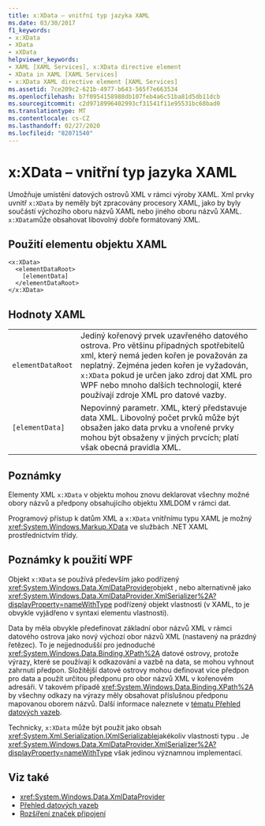 ```yaml
---
title: x:XData – vnitřní typ jazyka XAML
ms.date: 03/30/2017
f1_keywords:
- x:XData
- XData
- xXData
helpviewer_keywords:
- XAML [XAML Services], x:XData directive element
- XData in XAML [XAML Services]
- x:XData XAML directive element [XAML Services]
ms.assetid: 7ce209c2-621b-4977-b643-565f7e663534
ms.openlocfilehash: b7f0954158988db107feb4a6c51ba81d5db11dcb
ms.sourcegitcommit: c2d9718996402993cf31541f11e95531bc68bad0
ms.translationtype: MT
ms.contentlocale: cs-CZ
ms.lasthandoff: 02/27/2020
ms.locfileid: "82071540"
---
```

# <a name="xxdata-intrinsic-xaml-type"></a>x:XData – vnitřní typ jazyka XAML
Umožňuje umístění datových ostrovů XML v rámci výroby XAML. Xml prvky uvnitř `x:XData` by neměly být zpracovány procesory XAML, jako by byly součástí výchozího oboru názvů XAML nebo jiného oboru názvů XAML. `x:XData`může obsahovat libovolný dobře formátovaný XML.

## <a name="xaml-object-element-usage"></a>Použití elementu objektu XAML

```xaml
<x:XData>
  <elementDataRoot>
    [elementData]
  </elementDataRoot>
</x:XData>
```

## <a name="xaml-values"></a>Hodnoty XAML

|||
|-|-|
|`elementDataRoot`|Jediný kořenový prvek uzavřeného datového ostrova. Pro většinu případných spotřebitelů xml, který nemá jeden kořen je považován za neplatný. Zejména jeden kořen je vyžadován, `x:XData` pokud je určen jako zdroj dat XML pro WPF nebo mnoho dalších technologií, které používají zdroje XML pro datové vazby.|
|`[elementData]`|Nepovinný parametr. XML, který představuje data XML. Libovolný počet prvků může být obsažen jako data prvku a vnořené prvky mohou být obsaženy v jiných prvcích; platí však obecná pravidla XML.|

## <a name="remarks"></a>Poznámky

Elementy XML `x:XData` v objektu mohou znovu deklarovat všechny možné obory názvů a předpony obsahujícího objektu XMLDOM v rámci dat.

Programový přístup k datům XML a `x:XData` vnitřnímu typu XAML je možný <xref:System.Windows.Markup.XData> ve službách .NET XAML prostřednictvím třídy.

## <a name="wpf-usage-notes"></a>Poznámky k použití WPF

Objekt `x:XData` se používá především jako podřízený <xref:System.Windows.Data.XmlDataProvider>objekt , nebo alternativně jako <xref:System.Windows.Data.XmlDataProvider.XmlSerializer%2A?displayProperty=nameWithType> podřízený objekt vlastnosti (v XAML, to je obvykle vyjádřeno v syntaxi elementu vlastnosti).

Data by měla obvykle předefinovat základní obor názvů XML v rámci datového ostrova jako nový výchozí obor názvů XML (nastavený na prázdný řetězec). To je nejjednodušší pro jednoduché <xref:System.Windows.Data.Binding.XPath%2A> datové ostrovy, protože výrazy, které se používají k odkazování a vazbě na data, se mohou vyhnout zahrnutí předpon. Složitější datové ostrovy mohou definovat více předpon pro data a použít určitou předponu pro obor názvů XML v kořenovém adresáři. V takovém případě <xref:System.Windows.Data.Binding.XPath%2A> by všechny odkazy na výrazy měly obsahovat příslušnou předponu mapovanou oborem názvů. Další informace naleznete v [tématu Přehled datových vazeb](../data/data-binding-overview.md).

Technicky, `x:XData` může být použit jako obsah <xref:System.Xml.Serialization.IXmlSerializable>jakékoliv vlastnosti typu . Je <xref:System.Windows.Data.XmlDataProvider.XmlSerializer%2A?displayProperty=nameWithType> však jedinou významnou implementací.

## <a name="see-also"></a>Viz také

- <xref:System.Windows.Data.XmlDataProvider>
- [Přehled datových vazeb](../data/data-binding-overview.md)
- [Rozšíření značek připojení](../../framework/wpf/advanced/binding-markup-extension.md)
